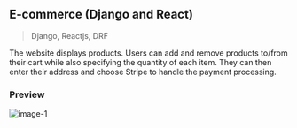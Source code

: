## E-commerce (Django and React)
> Django, Reactjs, DRF

The website displays products. Users can add and remove products to/from their cart while also specifying the quantity of each item. They can then enter their address and choose Stripe to handle the payment processing.

### Preview

![image-1](https://i.imgur.com/42GsvHv.png)
